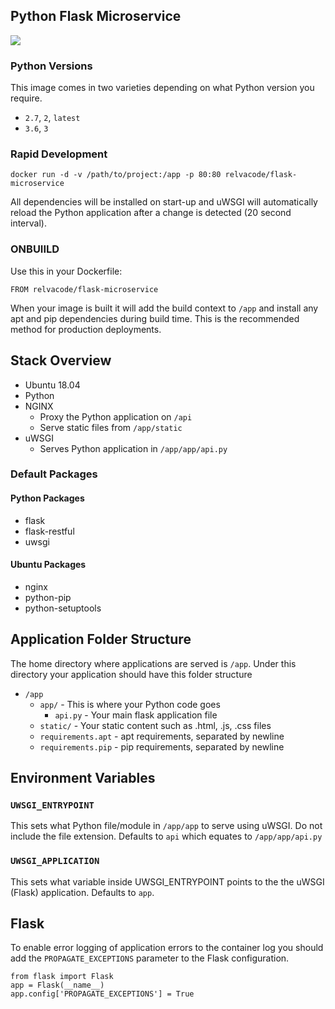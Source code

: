 ## Python Flask Microservice

[![](https://images.microbadger.com/badges/image/relvacode/flask-microservice.svg)](https://microbadger.com/images/relvacode/flask-microservice "Get your own image badge on microbadger.com")


### Python Versions

This image comes in two varieties depending on what Python version you require.

  - `2.7`, `2`, `latest`
  - `3.6`, `3`

### Rapid Development

    docker run -d -v /path/to/project:/app -p 80:80 relvacode/flask-microservice
    
All dependencies will be installed on start-up and uWSGI will automatically reload the Python application after a change is detected (20 second interval).
    
### ONBUIILD
    
Use this in your Dockerfile:

    FROM relvacode/flask-microservice
    
When your image is built it will add the build context to `/app` and install any apt and pip dependencies during build time.
This is the recommended method for production deployments.

## Stack Overview

  * Ubuntu 18.04
  * Python
  * NGINX
    * Proxy the Python application on `/api`
    * Serve static files from `/app/static`
  * uWSGI
    * Serves Python application in `/app/app/api.py`
    
    
### Default Packages

#### Python Packages
  * flask
  * flask-restful
  * uwsgi
  
#### Ubuntu Packages
  * nginx
  * python-pip
  * python-setuptools
  

## Application Folder Structure

The home directory where applications are served is `/app`.
 Under this directory your application should have this folder structure

 * `/app`
   * `app/` - This is where your Python code goes
     * `api.py` - Your main flask application file
   * `static/` - Your static content such as .html, .js, .css files
   * `requirements.apt` - apt requirements, separated by newline
   * `requirements.pip` - pip requirements, separated by newline

## Environment Variables

### `UWSGI_ENTRYPOINT`

This sets what Python file/module in `/app/app` to serve using uWSGI. Do not include the file extension.
Defaults to `api` which equates to `/app/app/api.py`

### `UWSGI_APPLICATION`

This sets what variable inside UWSGI_ENTRYPOINT points to the the uWSGI (Flask) application.
Defaults to `app`.

## Flask

To enable error logging of application errors to the container log you should add the `PROPAGATE_EXCEPTIONS` parameter to the Flask configuration.

    from flask import Flask
    app = Flask(__name__)
    app.config['PROPAGATE_EXCEPTIONS'] = True
    
    
